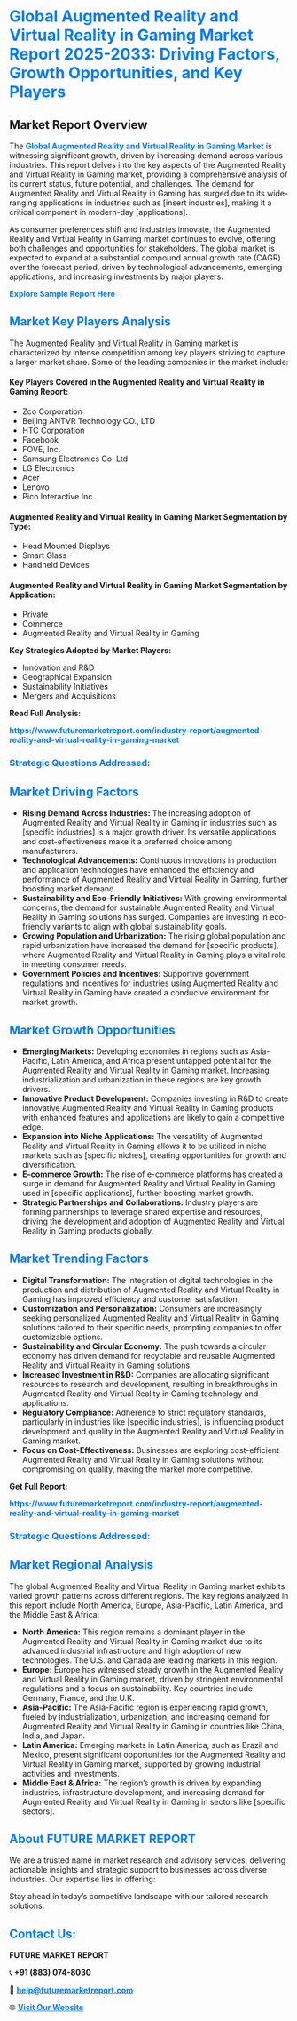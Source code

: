 <h1 style="color: #007BFF;">Global Augmented Reality and Virtual Reality in Gaming Market Report 2025-2033: Driving Factors, Growth Opportunities, and Key Players</h1>

<section id="overview">
<h2>Market Report Overview</h2>
<p>The <a href="https://www.futuremarketreport.com/industry-report/augmented-reality-and-virtual-reality-in-gaming-market" style="color: #007BFF; text-decoration: none;"><strong>Global Augmented Reality and Virtual Reality in Gaming Market</strong></a> is witnessing significant growth, driven by increasing demand across various industries. This report delves into the key aspects of the Augmented Reality and Virtual Reality in Gaming market, providing a comprehensive analysis of its current status, future potential, and challenges. The demand for Augmented Reality and Virtual Reality in Gaming has surged due to its wide-ranging applications in industries such as [insert industries], making it a critical component in modern-day [applications].</p>
<p>As consumer preferences shift and industries innovate, the Augmented Reality and Virtual Reality in Gaming market continues to evolve, offering both challenges and opportunities for stakeholders. The global market is expected to expand at a substantial compound annual growth rate (CAGR) over the forecast period, driven by technological advancements, emerging applications, and increasing investments by major players.</p>
</section>

<section id="overview">
<p><a href="https://www.futuremarketreport.com/request-sample/reportId=120175" style="color: #007BFF; text-decoration: none;"><strong>Explore Sample Report Here</strong></a></p>
</section>

<section id="key-players">
<h2 style="color: #007BFF;">Market Key Players Analysis</h2>
<p>The Augmented Reality and Virtual Reality in Gaming market is characterized by intense competition among key players striving to capture a larger market share. Some of the leading companies in the market include:</p>
<h4>Key Players Covered in the Augmented Reality and Virtual Reality in Gaming Report:</h4>
<ul><li>Zco Corporation</li><li>Beijing ANTVR Technology CO., LTD</li><li>HTC Corporation</li><li>Facebook</li><li>FOVE, Inc.</li><li>Samsung Electronics Co. Ltd</li><li>LG Electronics</li><li>Acer</li><li>Lenovo</li><li>Pico Interactive Inc.</li></ul>
<h4>Augmented Reality and Virtual Reality in Gaming Market Segmentation by Type:</h4>
<ul><li>Head Mounted Displays</li><li>Smart Glass</li><li>Handheld Devices</li></ul>

<h4>Augmented Reality and Virtual Reality in Gaming Market Segmentation by Application:</h4>
<ul><li>Private</li><li>Commerce</li><li>Augmented Reality and Virtual Reality in Gaming</li></ul>
<p><strong>Key Strategies Adopted by Market Players:</strong></p>
<ul>
<li>Innovation and R&D</li>
<li>Geographical Expansion</li>
<li>Sustainability Initiatives</li>
<li>Mergers and Acquisitions</li>
</ul>
</section>

<section>
<p><strong>Read Full Analysis: </strong></p><a href="https://www.futuremarketreport.com/industry-report/augmented-reality-and-virtual-reality-in-gaming-market" style="color: #007BFF; text-decoration: none;"><strong>https://www.futuremarketreport.com/industry-report/augmented-reality-and-virtual-reality-in-gaming-market</strong></a>
<h3 style="color: #007BFF;">Strategic Questions Addressed:</h3>
</section>

<section id="driving-factors">
<h2 style="color: #007BFF;">Market Driving Factors</h2>
<ul>
<li><strong>Rising Demand Across Industries:</strong> The increasing adoption of Augmented Reality and Virtual Reality in Gaming in industries such as [specific industries] is a major growth driver. Its versatile applications and cost-effectiveness make it a preferred choice among manufacturers.</li>
<li><strong>Technological Advancements:</strong> Continuous innovations in production and application technologies have enhanced the efficiency and performance of Augmented Reality and Virtual Reality in Gaming, further boosting market demand.</li>
<li><strong>Sustainability and Eco-Friendly Initiatives:</strong> With growing environmental concerns, the demand for sustainable Augmented Reality and Virtual Reality in Gaming solutions has surged. Companies are investing in eco-friendly variants to align with global sustainability goals.</li>
<li><strong>Growing Population and Urbanization:</strong> The rising global population and rapid urbanization have increased the demand for [specific products], where Augmented Reality and Virtual Reality in Gaming plays a vital role in meeting consumer needs.</li>
<li><strong>Government Policies and Incentives:</strong> Supportive government regulations and incentives for industries using Augmented Reality and Virtual Reality in Gaming have created a conducive environment for market growth.</li>
</ul>
</section>

<section id="growth-opportunities">
<h2 style="color: #007BFF;">Market Growth Opportunities</h2>
<ul>
<li><strong>Emerging Markets:</strong> Developing economies in regions such as Asia-Pacific, Latin America, and Africa present untapped potential for the Augmented Reality and Virtual Reality in Gaming market. Increasing industrialization and urbanization in these regions are key growth drivers.</li>
<li><strong>Innovative Product Development:</strong> Companies investing in R&D to create innovative Augmented Reality and Virtual Reality in Gaming products with enhanced features and applications are likely to gain a competitive edge.</li>
<li><strong>Expansion into Niche Applications:</strong> The versatility of Augmented Reality and Virtual Reality in Gaming allows it to be utilized in niche markets such as [specific niches], creating opportunities for growth and diversification.</li>
<li><strong>E-commerce Growth:</strong> The rise of e-commerce platforms has created a surge in demand for Augmented Reality and Virtual Reality in Gaming used in [specific applications], further boosting market growth.</li>
<li><strong>Strategic Partnerships and Collaborations:</strong> Industry players are forming partnerships to leverage shared expertise and resources, driving the development and adoption of Augmented Reality and Virtual Reality in Gaming products globally.</li>
</ul>
</section>

<section id="trending-factors">
<h2 style="color: #007BFF;">Market Trending Factors</h2>
<ul>
<li><strong>Digital Transformation:</strong> The integration of digital technologies in the production and distribution of Augmented Reality and Virtual Reality in Gaming has improved efficiency and customer satisfaction.</li>
<li><strong>Customization and Personalization:</strong> Consumers are increasingly seeking personalized Augmented Reality and Virtual Reality in Gaming solutions tailored to their specific needs, prompting companies to offer customizable options.</li>
<li><strong>Sustainability and Circular Economy:</strong> The push towards a circular economy has driven demand for recyclable and reusable Augmented Reality and Virtual Reality in Gaming solutions.</li>
<li><strong>Increased Investment in R&D:</strong> Companies are allocating significant resources to research and development, resulting in breakthroughs in Augmented Reality and Virtual Reality in Gaming technology and applications.</li>
<li><strong>Regulatory Compliance:</strong> Adherence to strict regulatory standards, particularly in industries like [specific industries], is influencing product development and quality in the Augmented Reality and Virtual Reality in Gaming market.</li>
<li><strong>Focus on Cost-Effectiveness:</strong> Businesses are exploring cost-efficient Augmented Reality and Virtual Reality in Gaming solutions without compromising on quality, making the market more competitive.</li>
</ul>
</section>

<section>
<p><strong>Get Full Report: </strong></p><a href="https://www.futuremarketreport.com/industry-report/augmented-reality-and-virtual-reality-in-gaming-market" style="color: #007BFF; text-decoration: none;"><strong>https://www.futuremarketreport.com/industry-report/augmented-reality-and-virtual-reality-in-gaming-market</strong></a>
<h3 style="color: #007BFF;">Strategic Questions Addressed:</h3>
</section>


<section id="regional-analysis">
<h2 style="color: #007BFF;">Market Regional Analysis</h2>
<p>The global Augmented Reality and Virtual Reality in Gaming market exhibits varied growth patterns across different regions. The key regions analyzed in this report include North America, Europe, Asia-Pacific, Latin America, and the Middle East & Africa:</p>
<ul>
<li><strong>North America:</strong> This region remains a dominant player in the Augmented Reality and Virtual Reality in Gaming market due to its advanced industrial infrastructure and high adoption of new technologies. The U.S. and Canada are leading markets in this region.</li>
<li><strong>Europe:</strong> Europe has witnessed steady growth in the Augmented Reality and Virtual Reality in Gaming market, driven by stringent environmental regulations and a focus on sustainability. Key countries include Germany, France, and the U.K.</li>
<li><strong>Asia-Pacific:</strong> The Asia-Pacific region is experiencing rapid growth, fueled by industrialization, urbanization, and increasing demand for Augmented Reality and Virtual Reality in Gaming in countries like China, India, and Japan.</li>
<li><strong>Latin America:</strong> Emerging markets in Latin America, such as Brazil and Mexico, present significant opportunities for the Augmented Reality and Virtual Reality in Gaming market, supported by growing industrial activities and investments.</li>
<li><strong>Middle East & Africa:</strong> The region’s growth is driven by expanding industries, infrastructure development, and increasing demand for Augmented Reality and Virtual Reality in Gaming in sectors like [specific sectors].</li>
</ul>
</section>

<footer>
<h2 style="color: #007BFF;">About FUTURE MARKET REPORT</h2>
<p>We are a trusted name in market research and advisory services, delivering actionable insights and strategic support to businesses across diverse industries. Our expertise lies in offering:</p>

<p>Stay ahead in today’s competitive landscape with our tailored research solutions.</p>

<h2 style="color: #007BFF;">Contact Us:</h2>
<p><strong>FUTURE MARKET REPORT</strong></p>
<p>📞 <strong>+91 (883) 074-8030</strong></p>
<p>📧 <strong><a href="mailto:help@futuremarketreport.com" style="color: #007BFF;">help@futuremarketreport.com</a></strong></p>
<p>🌐 <strong><a href="https://www.futuremarketreport.com/" style="color: #007BFF;">Visit Our Website</a></strong></p>
</footer>